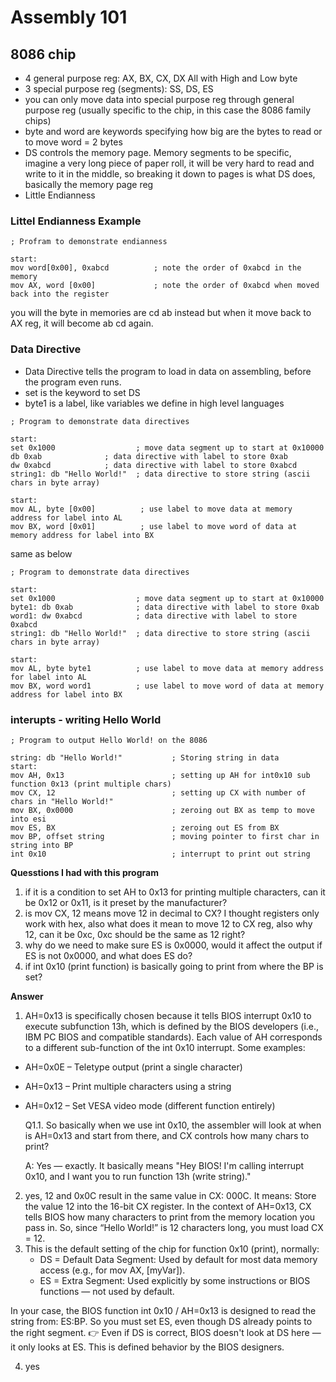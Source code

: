 # Assembly 101

8086 chip
-
- 4 general purpose reg: AX, BX, CX, DX All with High and Low byte
- 3 special purpose reg (segments): SS, DS, ES
- you can only move data into special purpose reg through general purpose reg (usually specific to the chip, in this case the 8086 family chips)
- byte and word are keywords specifying how big are the bytes to read or to move word = 2 bytes
- DS controls the memory page. Memory segments to be specific, imagine a very long piece of paper roll, it will be very hard to read and write to it in the middle, so breaking it down to pages is what
  DS does, basically the memory page reg
- Little Endianness


### Littel Endianness Example
```
; Profram to demonstrate endianness

start:
mov word[0x00], 0xabcd          ; note the order of 0xabcd in the memory
mov AX, word [0x00]             ; note the order of 0xabcd when moved back into the register 
```

you will the byte in memories are cd ab instead but when it move back to AX reg, it will become ab cd again.


### Data Directive

- Data Directive tells the program to load in data on assembling, before the program even runs.
- set is the keyword to set DS
- byte1 is a label, like variables we define in high level languages

```
; Program to demonstrate data directives

start:
set 0x1000                  ; move data segment up to start at 0x10000
db 0xab              ; data directive with label to store 0xab
dw 0xabcd            ; data directive with label to store 0xabcd
string1: db "Hello World!"  ; data directive to store string (ascii chars in byte array)

start:
mov AL, byte [0x00]          ; use label to move data at memory address for label into AL
mov BX, word [0x01]          ; use label to move word of data at memory address for label into BX
```
 same as below
```
; Program to demonstrate data directives

start:
set 0x1000                  ; move data segment up to start at 0x10000
byte1: db 0xab              ; data directive with label to store 0xab
word1: dw 0xabcd            ; data directive with label to store 0xabcd
string1: db "Hello World!"  ; data directive to store string (ascii chars in byte array)

start:
mov AL, byte byte1          ; use label to move data at memory address for label into AL
mov BX, word word1          ; use label to move word of data at memory address for label into BX
```

### interupts - writing Hello World

```
; Program to output Hello World! on the 8086

string: db "Hello World!"           ; Storing string in data
start:
mov AH, 0x13                        ; setting up AH for int0x10 sub function 0x13 (print multiple chars)
mov CX, 12                          ; setting up CX with number of chars in "Hello World!"
mov BX, 0x0000                      ; zeroing out BX as temp to move into esi
mov ES, BX                          ; zeroing out ES from BX
mov BP, offset string               ; moving pointer to first char in string into BP
int 0x10                            ; interrupt to print out string
```

**Quesstions I had with this program**
1. if it is a condition to set AH to 0x13 for printing multiple characters, can it be 0x12 or 0x11, is it preset by the manufacturer?
2. is mov CX, 12 means move 12 in decimal to CX? I thought registers only work with hex, also what does it mean to move 12 to CX reg, also why 12, can it be 0xc, 0xc should be the same as 12 right?
3. why do we need to make sure ES is 0x0000, would it affect the output if ES is not 0x0000, and what does ES do?
4. if int 0x10 (print function) is basically going to print from where the BP is set?

**Answer**
1. AH=0x13 is specifically chosen because it tells BIOS interrupt 0x10 to execute subfunction 13h, which is defined by the BIOS developers (i.e., IBM PC BIOS and compatible standards). Each value of AH corresponds to a different sub-function of the int 0x10 interrupt. Some examples:
  - AH=0x0E – Teletype output (print a single character)
  - AH=0x13 – Print multiple characters using a string
  - AH=0x12 – Set VESA video mode (different function entirely)

    Q1.1. So basically when we use int 0x10, the assembler will look at when is AH=0x13 and start from there, and CX controls how many chars to print?
    
    A: Yes — exactly. It basically means "Hey BIOS! I'm calling interrupt 0x10, and I want you to run function 13h (write string)."

2. yes, 12 and 0x0C result in the same value in CX: 000C. It means: Store the value 12 into the 16-bit CX register. In the context of AH=0x13, CX tells BIOS how many characters to print from the memory location you pass in. So, since “Hello World!” is 12 characters long, you must load CX = 12.
3. This is the default setting of the chip for function 0x10 (print), normally:
   - DS = Default Data Segment:  Used by default for most data memory access (e.g., for mov AX, [myVar]).
   - ES = Extra Segment:  Used explicitly by some instructions or BIOS functions — not used by default.

In your case, the BIOS function int 0x10 / AH=0x13 is designed to read the string from: ES:BP. So you must set ES, even though DS already points to the right segment.
👉 Even if DS is correct, BIOS doesn't look at DS here — it only looks at ES. This is defined behavior by the BIOS designers.

4. yes
